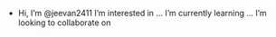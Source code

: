 -  Hi, I’m @jeevan2411
   I’m interested in ...
 I’m currently learning ...
   I’m looking to collaborate on 

<!---
jeevan2411/jeevan2411 is a ✨ special ✨ repository because its `README.md` (this file) appears on your GitHub profile.
You can click the Preview link to take a look at your changes.
--->
